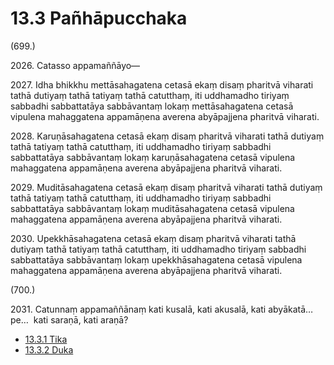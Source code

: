 # 13.3 Pañhāpucchaka

(699.)

2026\. Catasso appamaññāyo—

2027\. Idha bhikkhu mettāsahagatena cetasā ekaṃ disaṃ pharitvā viharati tathā dutiyaṃ tathā tatiyaṃ tathā catutthaṃ, iti uddhamadho tiriyaṃ sabbadhi sabbattatāya sabbāvantaṃ lokaṃ mettāsahagatena cetasā vipulena mahaggatena appamāṇena averena abyāpajjena pharitvā viharati.

2028\. Karuṇāsahagatena cetasā ekaṃ disaṃ pharitvā viharati tathā dutiyaṃ tathā tatiyaṃ tathā catutthaṃ, iti uddhamadho tiriyaṃ sabbadhi sabbattatāya sabbāvantaṃ lokaṃ karuṇāsahagatena cetasā vipulena mahaggatena appamāṇena averena abyāpajjena pharitvā viharati.

2029\. Muditāsahagatena cetasā ekaṃ disaṃ pharitvā viharati tathā dutiyaṃ tathā tatiyaṃ tathā catutthaṃ, iti uddhamadho tiriyaṃ sabbadhi sabbattatāya sabbāvantaṃ lokaṃ muditāsahagatena cetasā vipulena mahaggatena appamāṇena averena abyāpajjena pharitvā viharati.

2030\. Upekkhāsahagatena cetasā ekaṃ disaṃ pharitvā viharati tathā dutiyaṃ tathā tatiyaṃ tathā catutthaṃ, iti uddhamadho tiriyaṃ sabbadhi sabbattatāya sabbāvantaṃ lokaṃ upekkhāsahagatena cetasā vipulena mahaggatena appamāṇena averena abyāpajjena pharitvā viharati.

(700.)

2031\. Catunnaṃ appamaññānaṃ kati kusalā, kati akusalā, kati abyākatā…pe…  kati saraṇā, kati araṇā?

* [13.3.1 Tika](13.3/13.3.1.md)
* [13.3.2 Duka](13.3/13.3.2.md)
